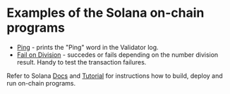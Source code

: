 # Examples of the Solana on-chain programs
* [Ping](ping/src/lib.rs) - prints the "Ping" word in the Validator log.
* [Fail on Division](fail_on_division/src/lib.rs) - succedes or fails depending on the number division result. Handy to test the transaction failures.

Refer to Solana [Docs](https://solana.com/docs/programs/lang-rust) and [Tutorial](https://solana.com/developers/guides/getstarted/local-rust-hello-world#create-your-first-solana-program) for instructions how to build, deploy and run on-chain programs.
